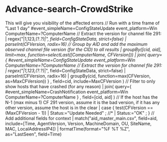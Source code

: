# Advance-search-CrowdStrike
This will give you visibility of the affected errors
// Run with a time frame of "Last 1 day"
#event_simpleName=ConfigStateUpdate event_platform=Win ComputerName=?ComputerName
// Extract the version for channel file 291:
| regex("\|1,123,(?<CFVersion>.*?)\|", field=ConfigStateData, strict=false)
| parseInt(CFVersion, radix=16)
// Group by AID and add the maximum observed channel file version (for the CID) to all results
| groupBy([cid, aid], limit=max, function=selectLast([ComputerName, CFVersion]))
| join(
    query={
        #event_simpleName=ConfigStateUpdate event_platform=Win ComputerName=?ComputerName
        // Extract the version for channel file 291:
        | regex("\|1,123,(?<CFVersion>.*?)\|", field=ConfigStateData, strict=false)
        | parseInt(CFVersion, radix=16)
        | groupBy(cid, function=max(CFVersion, as=MaxCFVersion))
    }
    , field=cid, include=MaxCFVersion
)
// Filter to only show hosts that have crashed (for any reason)
| join(
    query={
        #event_simpleName=CrashNotification event_platform=Win ComputerName=?ComputerName
    }
    , field=[cid, aid]
)
// If the host has the N-1 (max minus 1) CF 291 version, assume it is the bad version, if it has any other version, assume the host is in the clear
| case {
    test(CFVersion == (MaxCFVersion - 1)) | Status:="Update Needed" ;
    //*                                     | Status:="OK" ;
}
// Add additional fields for context
| match("aid_master_main.csv", field=aid, include=[Time, AgentVersion, Version, MachineDomain, OU, SiteName, MAC, LocalAddressIP4])
| formatTime(format="%F %T %Z", as="LastSeen", field=Time)
